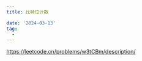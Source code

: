 ```yaml
---
title: 比特位计数

date: '2024-03-13'
tag:
  - 
---
```

<https://leetcode.cn/problems/w3tCBm/description/>
